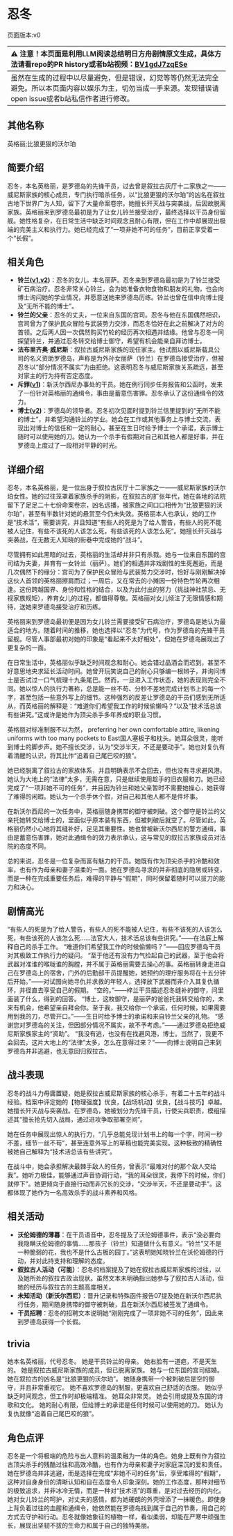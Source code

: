 # 忍冬
页面版本:v0
 

| :warning: 注意！本页面是利用LLM阅读总结明日方舟剧情原文生成，具体方法请看repo的PR history或者b站视频：[BV1gdJ7zqESe](https://www.bilibili.com/video/BV1gdJ7zqESe/)         |
|:----------------------------|
| 虽然在生成的过程中以尽量避免，但是错误，幻觉等等仍然无法完全避免。所以本页面内容以娱乐为主，切勿当成一手来源。发现错误请open issue或者b站私信作者进行修改。|



## 其他名称
英格丽;比狼更狠的沃尔珀
## 简要介绍
忍冬，本名英格丽，是罗德岛的先锋干员，过去曾是叙拉古灰厅十二家族之一——威尼斯家族的核心成员，专门执行暗杀任务，以“比狼更狠的沃尔珀”的凶名在叙拉古地下世界广为人知，留下了大量命案卷宗。她擅长歼灭战与突袭战，后因故脱离家族。英格丽来到罗德岛最初是为了让女儿铃兰接受治疗，最终选择以干员身份留舰。她性格复杂，在日常生活中缺乏时间观念且耐心有限，但在工作中却展现出极端的完美主义和执行力。她已经完成了“一项非她不可的任务”，目前正享受着一个“长假”。
## 相关角色
-   **铃兰([v1](char_358_lisa.md),[v2](../char_v3/char_358_lisa.md))**：忍冬的女儿，本名丽萨。忍冬来到罗德岛最初是为了铃兰接受矿石病治疗。忍冬非常关心铃兰，会为她准备衣物食物和朋友的礼物，也会向博士询问她的学业情况，并愿意送她来罗德岛历练。铃兰也曾在信中向博士提及“无所不能的博士”。
-   **铃兰的父亲**：忍冬的丈夫，一位来自东国的宫司。忍冬与他在东国偶然相识，宫司曾为了保护民众冒险与武装势力交涉，而忍冬恰好在此之前解决了对方的首领。之后两人因一次偶然购买竹轮的经历再次相遇并结缘。他曾与忍冬一同探望铃兰，并通过忍冬转交给博士御守，希望有机会能亲自拜访博士。
-   **法布里齐奥·威尼斯**：叙拉古威尼斯家族的现任家主。他试图以威尼斯载具公司的名义资助罗德岛，声称是为外孙女丽萨（铃兰）在罗德岛接受治疗，但被忍冬以“部分情况不属实”为由拒绝。这表明忍冬与威尼斯家族关系疏远，甚至对家主的行为持有否定态度。
-   **斥罪([v1](char_4065_judge.md))**：新沃尔西尼办事处的干员。她在例行同步任务报告和公函时，发来了一份针对英格丽的通缉令，事由是蓄意伤害罪。忍冬承认了这份通缉令的效力。
-   **博士([v2](../char_v3/extended_char_bo_shi.md))**：罗德岛的领导者。忍冬初次见面时提到铃兰信里提到的“无所不能的博士”，并希望沟通铃兰的学业。她会在工作或其他事务上与博士交流，表现出对博士的信任和一定的耐心，甚至在生日时给予博士一个承诺，表示博士随时可以使用她的刀。她认为一个杀手有假期对自己和其他人都是好事，并在罗德岛上度过了一段相对平静的时光。
## 详细介绍
忍冬，本名英格丽，是一位出身于叙拉古灰厅十二家族之一——威尼斯家族的沃尔珀女性。她的过往笼罩着家族杀手的阴影，在叙拉古的扩张年代，她在各地的法院留下了足足二十七份命案卷宗，凶名远播，被家族之间口口相传为“比狼更狠的沃尔珀”，甚至有半数针对她的悬赏至今仍未失效。英格丽本人也承认，她的工作是“技术活”，需要讲究，并且知道“有些人的死是为了给人警告，有些人的死不能被人记住，有些不该死的人该怎么死，有些该死的人该怎么死”。她擅长歼灭战与突袭战，在无数无人知晓的街巷中完成她的“战斗”。

尽管拥有如此黑暗的过去，英格丽的生活却并非只有杀戮。她与一位来自东国的宫司结为夫妻，并育有一女铃兰（丽萨）。她们的相遇并非戏剧性的生死邂逅，而是几次偶然下的缘分：宫司为了保护民众冒险与武装势力交涉时，恰好与刚刚解决掉这伙人首领的英格丽擦肩而过；一周后，又在常去的小摊因一份特色竹轮再次相逢。这份跨越国界、身份和性格的结合，以及为此付出的努力（挑战神社禁忌、无视家族规矩），养育女儿的过程，都值得尊敬。英格丽对女儿倾注了无限情感和期待，送她来罗德岛接受治疗和历练。

英格丽来到罗德岛最初便是因为女儿铃兰需要接受矿石病治疗，罗德岛是她认为最适合的地方。随着时间的推移，她也选择以“忍冬”为代号，作为罗德岛的先锋干员留舰。尽管人事部最初对她的印象是“看起来不太好相处”，但她在罗德岛展现出了更复杂的一面。

在日常生活中，英格丽似乎缺乏时间观念和耐心。她会错过品酒会而迟到，甚至不好意思地央求延长活动时间。她曾开玩笑说自己的耐心只够编一根辫子，并询问博士是否试过一口气梳理十九条尾巴。然而，一旦进入工作状态，她的表现则完全不同。她以惊人的执行力著称，总是能一丝不苟、分秒不差地完成计划书上的每一个字，甚至包括一些意外写上的细节。这种强烈的反差让罗德岛的干员们感到无所适从，而英格丽的解释是：“难道你们希望我工作的时候偷懒吗？”以及“技术活总该有些讲究。”这或许是她作为顶尖杀手多年养成的职业习惯。

英格丽对标准制服不以为然， preferring her own comfortable attire, likening uniforms with too many pockets to East国人塞板子和枕头。她耳朵很灵，能听到博士的脚步声。她不擅长交涉，认为“交涉半天，不还是要动手”。她也对复仇有着清醒的认识，将其比作“追着自己尾巴咬的狼”。

她已经脱离了叙拉古的家族体系，并且明确表示不会回去，但也没有寻求避风港。她认为大地上的“法律”太多，无需在意，只是继续使用趁手的旧衣服和刀。她已经完成了“一项非她不可的任务”，并且因为铃兰和她父亲暂时不需要她操心，她获得了难得的闲暇。她认为一个杀手休个假，对自己和其他人都不是件坏事。

在新沃尔西尼的一次任务中，英格丽随身携带的御守被刺破。这个御守是铃兰的父亲托她转交给博士的，里面似乎原本装有东西，但被刺破后就空了。尽管如此，英格丽仍然小心地将其缝补好，足见其重要性。她也曾被新沃尔西尼的警方通缉，事由是蓄意伤害罪，她对此通缉令的效力表示承认，这与常见的叙拉古家族成员对法院的态度不同。

总的来说，忍冬是一位复杂而富有魅力的干员。她既有作为顶尖杀手的冷酷和效率，也有作为母亲和妻子温柔的一面。她在罗德岛寻求的并非彻底的隐居或转变，而是一种在完成重要任务后，难得的平静与“假期”，同时保留着随时可以拔刀的能力和决心。
## 剧情高光
“有些人的死是为了给人警告，有些人的死不能被人记住，有些不该死的人该怎么死，有些该死的人该怎么死......法官大人，技术活总该有些讲究。”——在法庭上解释自己的杀手工作。
“难道你们希望我工作的时候偷懒吗？”——回应罗德岛干员对其极致工作执行力的疑问。
“至于他还有没有力气捡起自己的武器，至于他会将武器对准谁的喉咙谁的胸膛，并不属于英格丽需要去操心的事。英格丽转身走进自己在罗德岛上的宿舍，门外的后勤部干员提醒她，她预约的理疗服务将在十五分钟后开始。”——对试图向她寻仇并求救的年轻人，选择放下武器而非介入其复仇循环，并径直去享受自己的假期。
“空的。”——梓兰干员描述忍冬缝补的御守，问里面装了什么，得到的回答。
“博士，这枚御守，是丽萨的爸爸托我转交给你的，未来有机会，他希望亲自拜会你。至于我，我交给你一个承诺，任何时候，如果需要用到我的刀，尽管开口。”——生日时给予博士的承诺和来自铃兰父亲的礼物。
“感谢您对罗德岛的关注，但因部分情况不属实，故不予考虑。”——通过罗德岛拒绝威尼斯家族家主的“资助”。
“我没有逃，也没有在找避风港，博士。当然了，我更不会回去。这片大地上的“法律”太多，怎么在意得过来？”——向博士说明自己来到罗德岛并非逃避，也无意回归叙拉古。
## 战斗表现
忍冬的战斗力毋庸置疑，她是叙拉古威尼斯家族的核心杀手，有着二十五年的战斗经验。档案中评定她的【物理强度】优良，【战场机动】优良，【战斗技巧】卓越。她擅长歼灭战与突袭战。在罗德岛，她被划分为先锋干员，行使尖兵职责，模组描述其“擅长抢先切入战局，通过进攻争取部署空间”。

她在任务中展现出惊人的执行力，“几乎总能兑现计划书上的每一个字，时间一秒不差，细节一丝不苟”，甚至连意外写上的草稿也能完美实现。这种极致的精确性被她自己解释为“技术活总该有些讲究”。

在战斗中，她会承担解决最棘手敌人的任务，曾表示“最难对付的那个敌人交给我”。她听力极佳，能够通过声音协调行动，“我的耳朵很灵，我停下的时候，你们就停下”。她更倾向于直接行动而非冗长的交涉，“交涉半天，不还是要动手”。这都体现了她作为一名高效杀手的战斗素养和风格。
## 相关活动
-   **沃伦姆德的薄暮**：在干员语音中，忍冬提及了沃伦姆德事件，表示“没必要向我隐瞒沃伦姆德的事情......那孩子（铃兰）知道做什么有意义。“铃兰”又不是一种脆弱的花，我也不是什么古板的园丁。”这表明她知晓铃兰在沃伦姆德的行动，并对此持支持和理解的态度。
-   **叙拉古人活动（可能）**：忍冬的档案提及了她在叙拉古威尼斯家族的过往，以及她所处的叙拉古政治现状。虽然文本未明确指出她参与了叙拉古人活动，但她的经历与叙拉古的主题高度相关。
-   **未知活动（新沃尔西尼）**：晋升记录和特殊函件报告07提及她在新沃尔西尼执行任务，期间随身携带的御守被刺破，且在新沃尔西尼被签发了通缉令。
-   **干员招聘**：忍冬的招聘文本说明她“刚刚完成了一项非她不可的任务”，因此来到罗德岛获得一个长假。
## trivia
她本名英格丽，代号忍冬。
她是干员铃兰的母亲。
她右脸有一道疤，不是天生的。
她是叙拉古威尼斯家族的成员，但已脱离家族。
她与一位东国的宫司结婚。
她在叙拉古的凶名是“比狼更狠的沃尔珀”。
她随身携带一个被刺破后是空的御守，并且非常重视它。
她不喜欢罗德岛的制服，更喜欢自己舒适的衣服。
她似乎缺乏时间观念，但工作时却极端精准。
她耳朵非常灵。
她会引用或提及东国的诗歌和文化。
她的耐心有限，但给博士的承诺是任何时候可以使用她的刀。
她认为复仇就像“追着自己尾巴咬的狼”。
## 角色点评
忍冬是一个将极端的危险与出人意料的温柔融为一体的角色。她身上既有作为叙拉古顶尖杀手的残酷过往和高效冷酷，也有作为母亲和妻子对家庭深沉的爱和责任。她在罗德岛并非逃避，而是选择在完成“非她不可的任务”后，享受难得的“假期”，这种对自身身份的清晰认知和自在态度令人印象深刻。她的工作态度，那种对细节的极致追求，并非冰冷无情，而是一种对“技术活”的尊重，是对过去经历的内化。她对女儿铃兰的呵护，对丈夫的感情，都为她硬朗的外壳增添了一抹暖色。即使身上背负着过往的血腥和通缉令，她依然能在罗德岛找到属于自己的节奏，用自己的方式去守护和行动。忍冬就像她象征的植物一样，看似柔弱，却能在严寒中顽强生长，展现出坚韧不拔的生命力和属于自己的独特美丽。